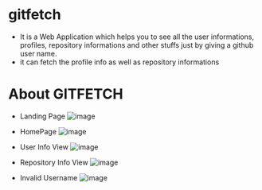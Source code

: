 # gitfetch

- It is a Web Application which helps you to see all the user informations, profiles, repository informations and other stuffs just by giving a github user name.
- it can fetch the profile info as well as repository informations

# About GITFETCH

- Landing Page
![image](https://user-images.githubusercontent.com/43011442/114363719-534eb980-9b96-11eb-9bce-3c8dc46454fa.png)

- HomePage
![image](https://user-images.githubusercontent.com/43011442/114363482-0f5bb480-9b96-11eb-9d4a-34492282ab49.png)

- User Info View
![image](https://user-images.githubusercontent.com/43011442/114363983-94df6480-9b96-11eb-8d5b-fed7cebfc895.png)

- Repository Info View
![image](https://user-images.githubusercontent.com/43011442/114363933-842eee80-9b96-11eb-8149-83dd7fe204b1.png)

- Invalid Username
![image](https://user-images.githubusercontent.com/43011442/114505560-31b10900-9c4e-11eb-849c-efbf6fde2bb8.png)
